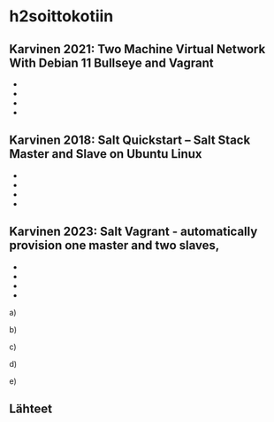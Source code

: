 # h2soittokotiin


## Karvinen 2021: Two Machine Virtual Network With Debian 11 Bullseye and Vagrant

-
-
-
-


## Karvinen 2018: Salt Quickstart – Salt Stack Master and Slave on Ubuntu Linux

-
-
-
-


## Karvinen 2023: Salt Vagrant - automatically provision one master and two slaves,

-
-
-
-

a)




b)



c)


d)



e)



## Lähteet
